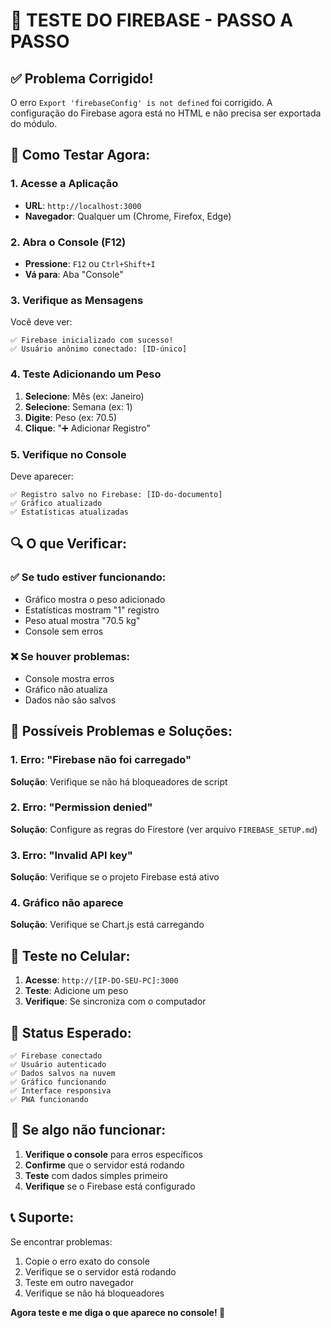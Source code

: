 # 🧪 **TESTE DO FIREBASE - PASSO A PASSO**

## ✅ **Problema Corrigido!**

O erro `Export 'firebaseConfig' is not defined` foi corrigido. A configuração do Firebase agora está no HTML e não precisa ser exportada do módulo.

## 🚀 **Como Testar Agora:**

### **1. Acesse a Aplicação**
- **URL**: `http://localhost:3000`
- **Navegador**: Qualquer um (Chrome, Firefox, Edge)

### **2. Abra o Console (F12)**
- **Pressione**: `F12` ou `Ctrl+Shift+I`
- **Vá para**: Aba "Console"

### **3. Verifique as Mensagens**
Você deve ver:
```
✅ Firebase inicializado com sucesso!
✅ Usuário anônimo conectado: [ID-único]
```

### **4. Teste Adicionando um Peso**
1. **Selecione**: Mês (ex: Janeiro)
2. **Selecione**: Semana (ex: 1)
3. **Digite**: Peso (ex: 70.5)
4. **Clique**: "➕ Adicionar Registro"

### **5. Verifique no Console**
Deve aparecer:
```
✅ Registro salvo no Firebase: [ID-do-documento]
✅ Gráfico atualizado
✅ Estatísticas atualizadas
```

## 🔍 **O que Verificar:**

### **✅ Se tudo estiver funcionando:**
- Gráfico mostra o peso adicionado
- Estatísticas mostram "1" registro
- Peso atual mostra "70.5 kg"
- Console sem erros

### **❌ Se houver problemas:**
- Console mostra erros
- Gráfico não atualiza
- Dados não são salvos

## 🚨 **Possíveis Problemas e Soluções:**

### **1. Erro: "Firebase não foi carregado"**
**Solução**: Verifique se não há bloqueadores de script

### **2. Erro: "Permission denied"**
**Solução**: Configure as regras do Firestore (ver arquivo `FIREBASE_SETUP.md`)

### **3. Erro: "Invalid API key"**
**Solução**: Verifique se o projeto Firebase está ativo

### **4. Gráfico não aparece**
**Solução**: Verifique se Chart.js está carregando

## 📱 **Teste no Celular:**

1. **Acesse**: `http://[IP-DO-SEU-PC]:3000`
2. **Teste**: Adicione um peso
3. **Verifique**: Se sincroniza com o computador

## 🎯 **Status Esperado:**

```
✅ Firebase conectado
✅ Usuário autenticado
✅ Dados salvos na nuvem
✅ Gráfico funcionando
✅ Interface responsiva
✅ PWA funcionando
```

## 🔧 **Se algo não funcionar:**

1. **Verifique o console** para erros específicos
2. **Confirme** que o servidor está rodando
3. **Teste** com dados simples primeiro
4. **Verifique** se o Firebase está configurado

## 📞 **Suporte:**

Se encontrar problemas:
1. Copie o erro exato do console
2. Verifique se o servidor está rodando
3. Teste em outro navegador
4. Verifique se não há bloqueadores

**Agora teste e me diga o que aparece no console! 🚀**
